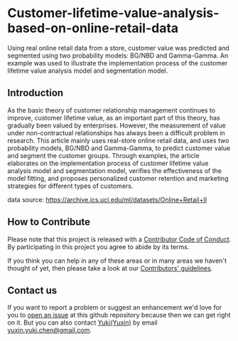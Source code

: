 # Customer-lifetime-value-analysis-based-on-online-retail-data
Using real online retail data from a store, customer value was predicted and segmented using two probability models: BG/NBD and Gamma-Gamma. An example was used to illustrate the implementation process of the customer lifetime value analysis model and segmentation model.

## Introduction
As the basic theory of customer relationship management continues to improve, customer lifetime value, as an important part of this theory, has gradually been valued by enterprises. However, the measurement of value under non-contractual relationships has always been a difficult problem in research. This article mainly uses real-store online retail data, and uses two probability models, BG/NBD and Gamma-Gamma, to predict customer value and segment the customer groups. Through examples, the article elaborates on the implementation process of customer lifetime value analysis model and segmentation model, verifies the effectiveness of the model fitting, and proposes personalized customer retention and marketing strategies for different types of customers.

data source: https://archive.ics.uci.edu/ml/datasets/Online+Retail+II

## How to Contribute
Please note that this project is released with a [Contributor Code of Conduct](/CODE_OF_CONDUCT.md).
By participating in this project you agree to abide by its terms.              
         
If you think you can help in any of these areas or in many areas we haven't thought of yet, then please take a look at our [Contributors' guidelines](/CONTRIBUTING.md).          
           
## Contact us
If you want to report a problem or suggest an enhancement we'd love for you to [open an issue](../../issues) at this github repository because then we can get right on it. But you can also contact [Yuki(Yuxin)](https://github.com/KingOfOrikid) by email yuxin.yuki.chen@gmail.com.